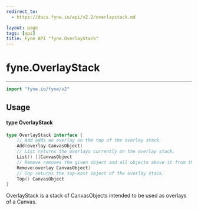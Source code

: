 ```yaml
---
redirect_to:
  - https://docs.fyne.io/api/v2.2/overlaystack.md

layout: page
tags: [api]
title: Fyne API "fyne.OverlayStack"
---
```



# fyne.OverlayStack
---
```go
import "fyne.io/fyne/v2"
```

## Usage

#### type OverlayStack

```go
type OverlayStack interface {
	// Add adds an overlay on the top of the overlay stack.
	Add(overlay CanvasObject)
	// List returns the overlays currently on the overlay stack.
	List() []CanvasObject
	// Remove removes the given object and all objects above it from the overlay stack.
	Remove(overlay CanvasObject)
	// Top returns the top-most object of the overlay stack.
	Top() CanvasObject
}
```

OverlayStack is a stack of CanvasObjects intended to be used as overlays of a Canvas.
